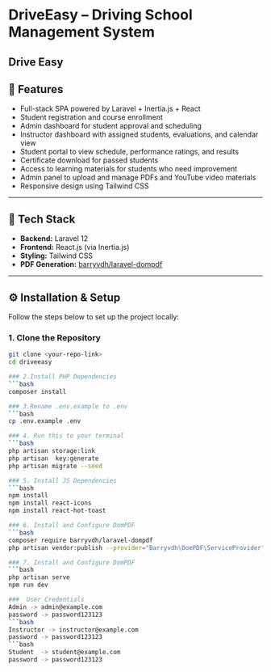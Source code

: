 # DriveEasy – Driving School Management System

**Drive Easy** 
---

## 🚀 Features

- Full-stack SPA powered by Laravel + Inertia.js + React  
- Student registration and course enrollment  
- Admin dashboard for student approval and scheduling  
- Instructor dashboard with assigned students, evaluations, and calendar view  
- Student portal to view schedule, performance ratings, and results  
- Certificate download for passed students  
- Access to learning materials for students who need improvement  
- Admin panel to upload and manage PDFs and YouTube video materials  
- Responsive design using Tailwind CSS 

---

## 🧰 Tech Stack

- **Backend:** Laravel 12
- **Frontend:** React.js (via Inertia.js)
- **Styling:** Tailwind CSS
- **PDF Generation:** [barryvdh/laravel-dompdf](https://github.com/barryvdh/laravel-dompdf)

---

## ⚙️ Installation & Setup

Follow the steps below to set up the project locally:

### 1. Clone the Repository
```bash
git clone <your-repo-link>
cd driveeasy

### 2.Install PHP Dependencies
```bash
composer install

### 3.Rename .env.example to .env 
```bash
cp .env.example .env

### 4. Run this to your terminal 
```bash
php artisan storage:link
php artisan  key:generate
php artisan migrate --seed

### 5. Install JS Dependencies 
```bash
npm install 
npm install react-icons 
npm install react-hot-toast

### 6. Install and Configure DomPDF
```bash
composer require barryvdh/laravel-dompdf
php artisan vendor:publish --provider="Barryvdh\DomPDF\ServiceProvider"

### 7. Install and Configure DomPDF
```bash
php artisan serve
npm run dev 

###  User Credentials
Admin -> admin@example.com 
password -> password123123
```bash
Instructor -> instructor@example.com 
password -> password123123
```bash
Student  -> student@example.com 
password -> password123123



